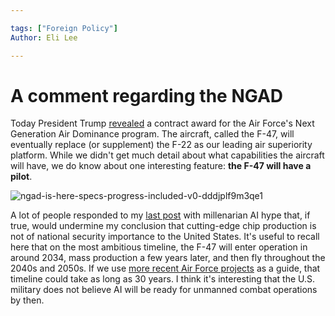```yaml
---

tags: ["Foreign Policy"]
Author: Eli Lee

---
```


# A comment regarding the NGAD

Today President Trump [revealed](https://www.reuters.com/business/aerospace-defense/trump-awards-boeing-much-needed-win-with-fighter-jet-contract-sources-say-2025-03-21/) a contract award for the Air Force's Next Generation Air Dominance program. The aircraft, called the F-47, will eventually replace (or supplement) the F-22 as our leading air superiority platform. While we didn't get much detail about what capabilities the aircraft will have, we do know about one interesting feature: **the F-47 will have a pilot**.

![ngad-is-here-specs-progress-included-v0-dddjplf9m3qe1](https://github.com/user-attachments/assets/15ce4de7-3339-4b6a-8973-dd6e2d7246af)

A lot of people responded to my [last post](https://elilee476.github.io/2025/02/20/Military-Industrial-Policy.html) with millenarian AI hype that, if true, would undermine my conclusion that cutting-edge chip production is not of national security importance to the United States. It's useful to recall here that on the most ambitious timeline, the F-47 will enter operation in around 2034, mass production a few years later, and then fly throughout the 2040s and 2050s. If we use [more recent Air Force projects](https://en.wikipedia.org/wiki/Lockheed_Martin_F-35_Lightning_II_development) as a guide, that timeline could take as long as 30 years. I think it's interesting that the U.S. military does not believe AI will be ready for unmanned combat operations by then.   

